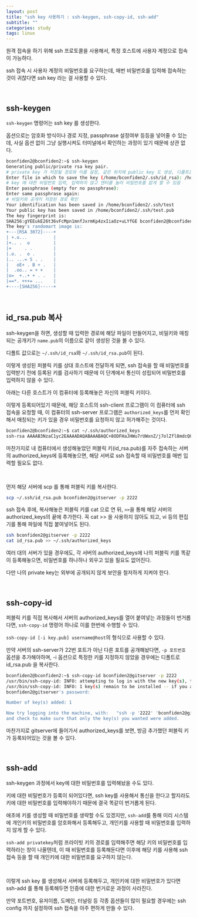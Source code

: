 ```yaml
---
layout: post
title: "ssh key 사용하기 : ssh-keygen, ssh-copy-id, ssh-add"
subtitle: ""
categories: study
tags: linux
---
```


원격 접속을 하기 위해 ssh 프로토콜을 사용해서, 특정 호스트에 사용자 계정으로 접속이 가능하다.

ssh 접속 시 사용자 계정의 비밀번호를 요구하는데, 매번 비밀번호를 입력해 접속하는 것이 귀찮다면 ssh key 라는 걸 사용할 수 있다.

<br>

## ssh-keygen

```ssh-keygen``` 명령어는 ssh key 를 생성한다.

옵션으로는 암호화 방식이나 경로 지정, passphrase 설정여부 등등을 넣어줄 수 있는데, 사실 옵션 없이 그냥 실행시켜도 터미널에서 확인하는 과정이 있기 때문에 상관 없다.

```bash
bconfiden2@bconfiden2:~$ ssh-keygen
Generating public/private rsa key pair.
# private key 가 저장될 경로와 이름 설정, 같은 위치에 public key 도 생성, 디폴트는 ~/.ssh/id_rsa
Enter file in which to save the key (/home/bconfiden2/.ssh/id_rsa): /home/bconfiden2/.ssh/test
# key 에 대한 비밀번호 입력, 입력하지 않고 엔터를 눌러 비밀번호를 없게 할 수 있음
Enter passphrase (empty for no passphrase): 
Enter same passphrase again: 
# 비밀키와 공개키 저장된 경로 확인
Your identification has been saved in /home/bconfiden2/.ssh/test
Your public key has been saved in /home/bconfiden2/.ssh/test.pub
The key fingerprint is:
SHA256:gYEEukE26t36vFcMpn1mnfJxrmKp4zxIiaOz+uLYfGE bconfiden2@bconfiden2
The key's randomart image is:
+---[RSA 3072]----+
| +.o...          |
|+.. .  o         |
|+     . .        |
|.o. .  o .       |
|.. ...= S . .    |
|   oE+ . B + .   |
|  .oo.. = + +    |
|o=  +..+ + . .   |
|==*. +++= ...    |
+----[SHA256]-----+
```

<br>

## id_rsa.pub 복사

ssh-keygen을 하면, 생성할 때 입력한 경로에 해당 파일이 만들어지고, 비밀키와 매칭되는 공개키가 ```name.pub```의 이름으로 같이 생성된 것을 볼 수 있다.

디폴트 값으로는 ```~/.ssh/id_rsa```와 ```~/.ssh/id_rsa.pub```이 된다.

이렇게 생성된 퍼블릭 키를 상대 호스트에 전달하게 되면, ssh 접속을 할 때 비밀번호를 입력받기 전에 등록된 키를 검사하기 때문에 이 단계에서 통신이 성립되어 비밀번호를 입력하지 않을 수 있다.

아래는 다른 호스트가 이 컴퓨터에 등록해놓은 자신의 퍼블릭 키이다.

이렇게 등록되어있기 때문에, 해당 호스트의 ssh-client 프로그램이 이 컴퓨터에 ssh 접속을 요청할 때, 이 컴퓨터의 ssh-server 프로그램은 ```authorized_keys```를 먼저 확인해서 매칭되는 키가 있을 경우 비밀번호를 요청하지 않고 허가해주는 것이다.
```bash
bconfiden2@bconfiden2:~$ cat ~/.ssh/authorized_keys
ssh-rsa AAAAB3NzaC1yc2EAAAADAQABAAABAQC+8ODFHaJHWu7rUWxnZ/j7olZfl8mdcQO2zNj1kzWwrPbR8Nb+F/lDufTO2DmaMQj3RtOrHqIFhWrguT65n8V/482abdcxi8XUi8raZc6OV/Gbdr8uqPsRe3HYkhXrlvTbmJujXSn+IAQeKkYfmarIdjDf6BqdxN2UsgpGbhcAno4KIOH5/Gi+kVq63m3d0MXveIaSO9rvzDM7Obs1JYyGX/a7PAiRHMA3Cz2prquQAg7su089/Th5XHdEoErL0JBo3L2B551M5TjElyA4sgqTNbw1GAIhRqvxoW/R0s1B49SnK/BxydnjMAVDDjMMceTJMU07M5jizp6pd4U6Wiez KSH@bconfiden2-15Z980-GA5BK
```

마찬가지로 내 컴퓨터에서 생성해놓았던 퍼블릭 키(id_rsa.pub)를 자주 접속하는 서버의 authorized_keys에 등록해놓으면, 해당 서버로 ssh 접속할 때 비밀번호를 매번 입력할 필요도 없다.

<br>

먼저 해당 서버에 scp 를 통해 퍼블릭 키를 복사한다.
```bash
scp ~/.ssh/id_rsa.pub bconfiden2@gitserver -p 2222
```

ssh 접속 후에, 복사해놓은 퍼블릭 키를 cat 으로 연 뒤, ```>>```을 통해 해당 서버의 authorized_keys의 끝에 추가한다. 꼭 cat >> 을 사용하지 않아도 되고, vi 등의 편집기를 통해 파일에 직접 붙여넣어도 된다.
```bash
ssh bconfiden2@gitserver -p 2222
cat id_rsa.pub >> ~/.ssh/authorized_keys
```

여러 대의 서버가 있을 경우에도, 각 서버의 authorized_keys에 나의 퍼블릭 키를 똑같이 등록해놓으면, 비밀번호를 하나하나 외우고 있을 필요도 없어진다.

다만 나의 private key는 외부에 공개되지 않게 보안을 철저하게 지켜야 한다.

<br>

## ssh-copy-id

퍼블릭 키를 직접 복사해서 서버의 authorized_keys를 열어 붙여넣는 과정들이 번거롭다면, ```ssh-copy-id``` 명령어 하나로 이를 한번에 수행할 수 있다.

```ssh-copy-id [-i key.pub] username@host```의 형식으로 사용할 수 있다.

만약 서버의 ssh-server가 22번 포트가 아닌 다른 포트를 공개해놨다면, ```-p 포트번호``` 옵션을 추가해야하며, -i 옵션으로 특정한 키를 지정하지 않았을 경우에는 디폴트로 id_rsa.pub 을 복사한다.

```bash
bconfiden2@bconfiden2:~$ ssh-copy-id bconfiden2@gitserver -p 2222
/usr/bin/ssh-copy-id: INFO: attempting to log in with the new key(s), to filter out any that are already installed
/usr/bin/ssh-copy-id: INFO: 1 key(s) remain to be installed -- if you are prompted now it is to install the new keys
bconfiden2@gitserver's password:

Number of key(s) added: 1

Now try logging into the machine, with:   "ssh -p '2222' 'bconfiden2@gitserver'"
and check to make sure that only the key(s) you wanted were added.
```

마찬가지로 gitserver에 들어가서 authorized_keys를 보면, 방금 추가했던 퍼블릭 키가 등록되어있는 것을 볼 수 있다.

<br>

## ssh-add

ssh-keygen 과정에서 key에 대한 비밀번호를 입력해놨을 수도 있다.

키에 대한 비밀번호가 등록이 되어있다면, ssh key를 사용해서 통신을 한다고 할지라도 키에 대한 비밀번호를 입력해야하기 때문에 결국 똑같이 번거롭게 된다.

애초에 키를 생성할 때 비밀번호를 생략할 수도 있겠지만, ```ssh-add```를 통해 미리 시스템에 개인키의 비밀번호를 암호화해서 등록해두고, 개인키를 사용할 때 비밀번호를 입력하지 않게 할 수 있다.

```ssh-add privatekey```처럼 프라이빗 키의 경로를 입력해주면 해당 키의 비밀번호를 입력하라는 창이 나올텐데, 이 때 비밀번호를 등록해둔다면 이후에 해당 키를 사용해 ssh 접속 등을 할 때 개인키에 대한 비밀번호를 요구하지 않는다.

<br>

이렇게 ssh key 를 생성해서 서버에 등록해두고, 개인키에 대한 비밀번호가 있다면 ssh-add 를 통해 등록해두면 인증에 대한 번거로운 과정이 사라진다.

만약 포트번호, 유저이름, 도메인, 터널링 등 각종 옵션들이 많이 필요할 경우에는 ssh config 까지 설정하여 ssh 접속을 아주 편하게 만들 수 있다.